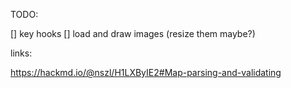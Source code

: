 TODO:

[] key hooks
[] load and draw images (resize them maybe?)


links:

https://hackmd.io/@nszl/H1LXByIE2#Map-parsing-and-validating
